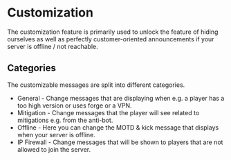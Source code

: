 # Customization

The customization feature is primarily used to unlock the feature of hiding ourselves as well as perfectly customer-oriented
announcements if your server is offline / not reachable.

## Categories

The customizable messages are split into different categories.

* General - Change messages that are displaying when e.g. a player has a too high version or uses forge or a VPN.
* Mitigation - Change messages that the player will see related to mitigations e.g. from the anti-bot.
* Offline - Here you can change the MOTD & kick message that displays when your server is offline.
* IP Firewall - Change messages that will be shown to players that are not allowed to join the server.
